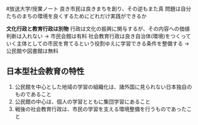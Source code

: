 #放送大学/授業ノート 
良き市民は良きまちを創り、その逆もまた真
問題は自分たちのまちの環境を良くするためにどれだけ実践ができるか

**文化行政と教育行政は別物**
行政は文化の振興に関与するが、その内容への価値判断は入れない
→ 市民会館は有料
社会教育行政は良き自治体(環境)をつくっていく主体としての市民を育てるという役割ゆえに学習できる条件を整備する
→ 公民館や図書館は無料

## 日本型社会教育の特性
1. 公民館を中心とした地域の学習の組織化は、諸外国に見られない日本独自のものであること
2. 公民館の中心は、個人の学習とともに集団学習にあること
3. 戦後の社会教育行政は、市民の学習を支える環境整備を行うものであったこと
